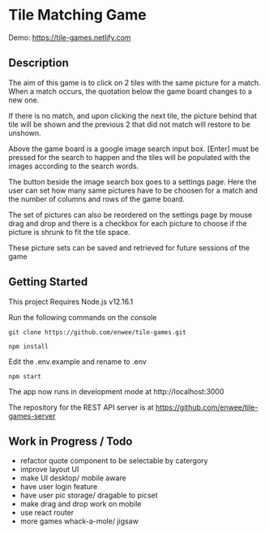# Tile Matching Game 
Demo: https://tile-games.netlify.com

## Description

The aim of this game is to click on 2 tiles with the same picture for a match. When a match occurs, the quotation below the game board changes to a new one.

If there is no match, and upon clicking the next tile, the picture behind that tile will be shown and the previous 2 that did not match will restore to be unshown.

Above the game board is a google image search input box. [Enter] must be pressed for the search to happen and the tiles will be populated with the images according to the search words.

The button beside the image search box goes to a settings page. Here the user can set how many same pictures have to be choosen for a match and the number of columns and rows of the game board.

The set of pictures can also be reordered on the settings page by mouse drag and drop and there is a checkbox for each picture to choose if the picture is shrunk to fit the tile space.

These picture sets can be saved and retrieved for future sessions of the game

## Getting Started

This project Requires Node.js v12.16.1

Run the following commands on the console

`git clone https://github.com/enwee/tile-games.git`

`npm install`

Edit the .env.example and rename to .env

`npm start`

The app now runs in development mode at http://localhost:3000

The repository for the REST API server is at https://github.com/enwee/tile-games-server 

## Work in Progress / Todo
- refactor quote component to be selectable by catergory
- improve layout UI
- make UI desktop/ mobile aware
- have user login feature
- have user pic storage/ dragable to picset
- make drag and drop work on mobile
- use react router 
- more games whack-a-mole/ jigsaw
